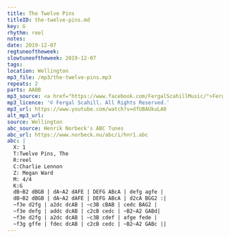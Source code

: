 ```yaml
---
title: The Twelve Pins
titleID: the-twelve-pins.md
key: G
rhythm: reel
notes:
date: 2019-12-07
regtuneoftheweek:
slowtuneoftheweek: 2019-12-07
tags:
location: Wellington
mp3_file: /mp3/the-twelve-pins.mp3
repeats: 2
parts: AABB
mp3_source: <a href="https://www.facebook.com/FergalScahillMusic/">Fergal Scahill</a>
mp3_licence: '© Fergal Scahill. All Rights Reserved.'
mp3_url: https://www.youtube.com/watch?v=dfUBAUkuLA0
alt_mp3_url:
source: Wellington
abc_source: Henrik Norbeck's ABC Tunes
abc_url: https://www.norbeck.nu/abc/i/hnr1.abc
abc: |
  X: 1
  T:Twelve Pins, The
  R:reel
  C:Charlie Lennon
  Z: Megan Ward
  M: 4/4
  K:G
  dB~B2 dBGB | dA~A2 dAFE | DEFG ABcA | defg agfe |
  dB~B2 dBGB | dA~A2 dAFE | DEFG ABcA | d2cA BGG2 :|
  ~f3e d2fg | a2dc dcAB | ~c3B cBAB | cedc BAG2 |
  ~f3e defg | addc dcAB | c2cB cedc | ~B2~A2 GABd|
  ~f3e d2fg | a2dc dcAB | ~c3B cdef | afge fede |
  ~f3g gffe | fdec dcAB | c2cB cedc | ~B2~A2 GABc ||
---
```

